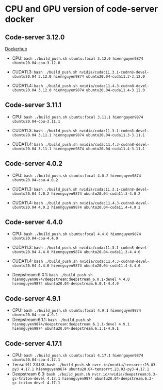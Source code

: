 # CPU and GPU version of code-server docker

## Code-server 3.12.0

[Dockerhub](https://hub.docker.com/repository/docker/hiennguyen9874/code-server)

- CPU: `bash ./build_push.sh ubuntu:focal 3.12.0 hiennguyen9874 ubuntu20.04-cpu-3.12.0`
- CUDA11.3: `bash ./build_push.sh nvidia/cuda:11.3.1-cudnn8-devel-ubuntu20.04 3.12.0 hiennguyen9874 ubuntu20.04-cuda11.3-3.12.0`

- CUDA11.4: `bash ./build_push.sh nvidia/cuda:11.4.3-cudnn8-devel-ubuntu20.04 3.12.0 hiennguyen9874 ubuntu20.04-cuda11.4-3.12.0`

## Code-server 3.11.1

- CPU: `bash ./build_push.sh ubuntu:focal 3.11.1 hiennguyen9874 ubuntu20.04-cpu-3.11.1`
- CUDA11.3: `bash ./build_push.sh nvidia/cuda:11.3.1-cudnn8-devel-ubuntu20.04 3.11.1 hiennguyen9874 ubuntu20.04-cuda11.3-3.11.1`

- CUDA11.4: `bash ./build_push.sh nvidia/cuda:11.4.3-cudnn8-devel-ubuntu20.04 3.11.1 hiennguyen9874 ubuntu20.04-cuda11.4-3.11.1`

## Code-server 4.0.2

- CPU: `bash ./build_push.sh ubuntu:focal 4.0.2 hiennguyen9874 ubuntu20.04-cpu-4.0.2`
- CUDA11.3: `bash ./build_push.sh nvidia/cuda:11.3.1-cudnn8-devel-ubuntu20.04 4.0.2 hiennguyen9874 ubuntu20.04-cuda11.3-4.0.2`

- CUDA11.4: `bash ./build_push.sh nvidia/cuda:11.4.3-cudnn8-devel-ubuntu20.04 4.0.2 hiennguyen9874 ubuntu20.04-cuda11.4-4.0.2`

## Code-server 4.4.0

- CPU: `bash ./build_push.sh ubuntu:focal 4.4.0 hiennguyen9874 ubuntu20.04-cpu-4.4.0`
- CUDA11.3: `bash ./build_push.sh nvidia/cuda:11.3.1-cudnn8-devel-ubuntu20.04 4.4.0 hiennguyen9874 ubuntu20.04-cuda11.3-4.4.0`

- CUDA11.4: `bash ./build_push.sh nvidia/cuda:11.4.3-cudnn8-devel-ubuntu20.04 4.4.0 hiennguyen9874 ubuntu20.04-cuda11.4-4.4.0`

- Deepstream:6.0.1: `bash ./build_push.sh hiennguyen9874/deepstream:deepstream_6.0.1-devel 4.4.0 hiennguyen9874 ubuntu20.04-deepstream.6.0.1-4.4.0`

## Code-server 4.9.1
- CPU: `bash ./build_push.sh ubuntu:focal 4.9.1 hiennguyen9874 ubuntu20.04-cpu-4.9.1`
- Deepstream:6.1.1: `bash ./build_push.sh hiennguyen9874/deepstream:deepstream_6.1.1-devel 4.9.1 hiennguyen9874 ubuntu20.04-deepstream.6.1.1-4.9.1`

## Code-server 4.17.1
- CPU: `bash ./build_push.sh ubuntu:focal 4.17.1 hiennguyen9874 ubuntu20.04-cpu-4.17.1`
- TensorRT 23.03: `bash ./build_push.sh nvcr.io/nvidia/tensorrt:23.03-py3 4.17.1 hiennguyen9874 ubuntu20.04-tensorrt.23.03-py3-4.17.1`
- Deepstream 6.3: `bash ./build_push.sh nvcr.io/nvidia/deepstream:6.3-gc-triton-devel 4.17.1 hiennguyen9874 ubuntu20.04-deepstream.6.3-gc-triton-devel-4.17.1`
